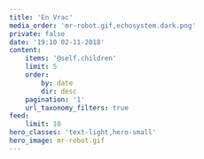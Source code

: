 ```yaml
---
title: 'En Vrac'
media_order: 'mr-robot.gif,echosystem.dark.png'
private: false
date: '19:10 02-11-2018'
content:
    items: '@self.children'
    limit: 5
    order:
        by: date
        dir: desc
    pagination: '1'
    url_taxonomy_filters: true
feed:
    limit: 10
hero_classes: 'text-light,hero-small'
hero_image: mr-robot.gif
---
```


